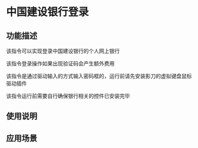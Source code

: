 # 中国建设银行登录
## 功能描述
该指令可以实现登录中国建设银行的个人网上银行

该指令登录操作如果出现验证码会产生额外费用

该指令是通过驱动输入的方式输入密码框的，运行前请先安装影刀的虚拟键盘鼠标驱动插件

该指令运行前需要自行确保银行相关的控件已安装完毕
## 使用说明
## 应用场景
